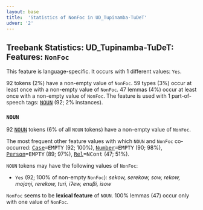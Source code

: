 ```yaml
---
layout: base
title:  'Statistics of NonFoc in UD_Tupinamba-TuDeT'
udver: '2'
---
```


## Treebank Statistics: UD_Tupinamba-TuDeT: Features: `NonFoc`

This feature is language-specific.
It occurs with 1 different values: `Yes`.

92 tokens (2%) have a non-empty value of `NonFoc`.
59 types (3%) occur at least once with a non-empty value of `NonFoc`.
47 lemmas (4%) occur at least once with a non-empty value of `NonFoc`.
The feature is used with 1 part-of-speech tags: <tt><a href="tpn_tudet-pos-NOUN.html">NOUN</a></tt> (92; 2% instances).

### `NOUN`

92 <tt><a href="tpn_tudet-pos-NOUN.html">NOUN</a></tt> tokens (6% of all `NOUN` tokens) have a non-empty value of `NonFoc`.

The most frequent other feature values with which `NOUN` and `NonFoc` co-occurred: <tt><a href="tpn_tudet-feat-Case.html">Case</a></tt><tt>=EMPTY</tt> (92; 100%), <tt><a href="tpn_tudet-feat-Number.html">Number</a></tt><tt>=EMPTY</tt> (90; 98%), <tt><a href="tpn_tudet-feat-Person.html">Person</a></tt><tt>=EMPTY</tt> (89; 97%), <tt><a href="tpn_tudet-feat-Rel.html">Rel</a></tt><tt>=NCont</tt> (47; 51%).

`NOUN` tokens may have the following values of `NonFoc`:

* `Yes` (92; 100% of non-empty `NonFoc`): <em>sekow, serekow, sow, rekow, mojaŋi, rerekow, turi, iʔew, enuβi, isow</em>

`NonFoc` seems to be **lexical feature** of `NOUN`. 100% lemmas (47) occur only with one value of `NonFoc`.

